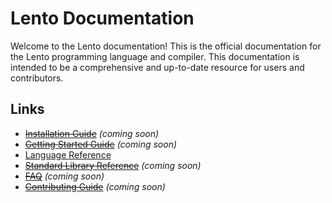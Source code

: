 # Lento Documentation

Welcome to the Lento documentation! This is the official documentation for the Lento programming language and compiler. This documentation is intended to be a comprehensive and up-to-date resource for users and contributors.

## Links

- ~~[Installation Guide](INSTALL.md)~~ *(coming soon)*
- ~~[Getting Started Guide](GETTING_STARTED.md)~~ *(coming soon)*
- [Language Reference](Reference.md)
- ~~[Standard Library Reference](StandardLibrary.md)~~ *(coming soon)*
- ~~[FAQ](FAQ.md)~~ *(coming soon)*
- ~~[Contributing Guide](CONTRIBUTING.md)~~ *(coming soon)*
